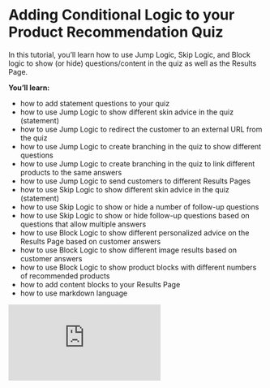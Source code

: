 # Adding Conditional Logic to your Product Recommendation Quiz

In this tutorial, you’ll learn how to use Jump Logic, Skip Logic, and Block logic to show (or hide) questions/content in the quiz as well as the Results Page.

**You’ll learn:**

- how to add statement questions to your quiz
- how to use Jump Logic to show different skin advice in the quiz (statement)
- how to use Jump Logic to redirect the customer to an external URL from the quiz
- how to use Jump Logic to create branching in the quiz to show different questions
- how to use Jump Logic to create branching in the quiz to link different products to the same answers
- how to use Jump Logic to send customers to different Results Pages
- how to use Skip Logic to show different skin advice in the quiz (statement)
- how to use Skip Logic to show or hide a number of follow-up questions
- how to use Skip Logic to show or hide follow-up questions based on questions that allow multiple answers
- how to use Block Logic to show different personalized advice on the Results Page based on customer answers
- how to use Block Logic to show different image results based on customer answers
- how to use Block Logic to show product blocks with different numbers of recommended products
- how to add content blocks to your Results Page
- how to use markdown language

<div class="videoWrapper">
<iframe src="https://www.youtube.com/embed/mYejhkIPYTI" frameborder="0" allow="accelerometer; autoplay; clipboard-write; encrypted-media; gyroscope; picture-in-picture" allowfullscreen></iframe>
</div>